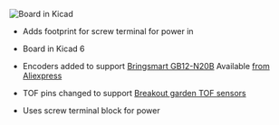 ![Board in Kicad](https://github.com/rosmo-robot/micro-bot/blob/master/Hardware/V2.11/v2.11.png)

* Adds footprint for screw terminal for power in

* Board in Kicad 6

* Encoders added to support [Bringsmart GB12-N20B](http://www.bringsmart.com/pd.jsp?id=154) Available [from Aliexpress](https://www.aliexpress.com/item/1005002307903318.html)

* TOF pins changed to support [Breakout garden TOF sensors](https://shop.pimoroni.com/collections/breakout-garden?q=tof)

* Uses screw terminal block for power
